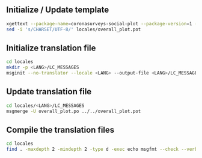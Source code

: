 ## Initialize / Update template

```bash
xgettext --package-name=coronasurveys-social-plot --package-version=1 -d overall_plot -o locales/overall_plot.pot overall_plot.py
sed -i 's/CHARSET/UTF-8/' locales/overall_plot.pot
```

## Initialize translation file

```bash
cd locales
mkdir -p <LANG>/LC_MESSAGES
msginit --no-translator --locale <LANG> --output-file <LANG>/LC_MESSAGES/overall_plot.po --input overall_plot.pot
```

## Update translation file

```bash
cd locales/<LANG>/LC_MESSAGES
msgmerge -U overall_plot.po ../../overall_plot.pot
```

## Compile the translation files

```bash
cd locales
find . -maxdepth 2 -mindepth 2 -type d -exec echo msgfmt --check --verbose --output-file {}/overall_plot.mo {}/overall_plot.po \;
```
